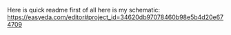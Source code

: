 Here is quick readme
first of all here is my schematic:
https://easyeda.com/editor#project_id=34620db97078460b98e5b4d20e674709
